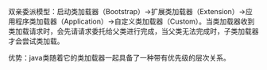双亲委派模型：启动类加载器（Bootstrap）-&gt;扩展类加载器（Extension）-&gt;应用程序类加载器（Application）-&gt;自定义类加载器（Custom）。当类加载器收到类加载请求时，会先请请求委托给父类进行完成，当父类无法完成时，子类加载器才会尝试类加载。

优势：java类随着它的类加载器一起具备了一种带有优先级的层次关系。

